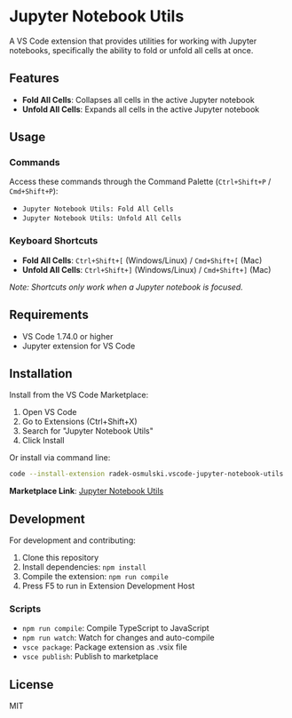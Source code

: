 # Jupyter Notebook Utils

A VS Code extension that provides utilities for working with Jupyter notebooks, specifically the ability to fold or unfold all cells at once.

## Features

- **Fold All Cells**: Collapses all cells in the active Jupyter notebook
- **Unfold All Cells**: Expands all cells in the active Jupyter notebook

## Usage

### Commands

Access these commands through the Command Palette (`Ctrl+Shift+P` / `Cmd+Shift+P`):

- `Jupyter Notebook Utils: Fold All Cells`
- `Jupyter Notebook Utils: Unfold All Cells`

### Keyboard Shortcuts

- **Fold All Cells**: `Ctrl+Shift+[` (Windows/Linux) / `Cmd+Shift+[` (Mac)
- **Unfold All Cells**: `Ctrl+Shift+]` (Windows/Linux) / `Cmd+Shift+]` (Mac)

*Note: Shortcuts only work when a Jupyter notebook is focused.*

## Requirements

- VS Code 1.74.0 or higher
- Jupyter extension for VS Code

## Installation

Install from the VS Code Marketplace:

1. Open VS Code
2. Go to Extensions (Ctrl+Shift+X)
3. Search for "Jupyter Notebook Utils"
4. Click Install

Or install via command line:
```bash
code --install-extension radek-osmulski.vscode-jupyter-notebook-utils
```

**Marketplace Link**: [Jupyter Notebook Utils](https://marketplace.visualstudio.com/items?itemName=radek-osmulski.vscode-jupyter-notebook-utils)

## Development

For development and contributing:

1. Clone this repository
2. Install dependencies: `npm install`
3. Compile the extension: `npm run compile`
4. Press F5 to run in Extension Development Host

### Scripts

- `npm run compile`: Compile TypeScript to JavaScript
- `npm run watch`: Watch for changes and auto-compile
- `vsce package`: Package extension as .vsix file
- `vsce publish`: Publish to marketplace

## License

MIT
